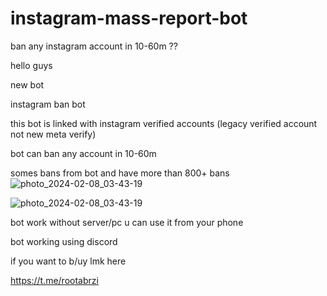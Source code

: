 # instagram-mass-report-bot
 ban any instagram account in 10-60m ??


hello guys

new bot 

instagram ban bot 

this bot is linked with instagram verified accounts (legacy verified account not new meta verify)

bot can ban any account in 10-60m 

somes bans from bot and have more than 800+ bans
![photo_2024-02-08_03-43-19](https://files.catbox.moe/ioc0dk.jpg)


![photo_2024-02-08_03-43-19](https://files.catbox.moe/9svi64.jpg)


bot work without server/pc u can use it from your phone

bot working using discord

if you want to b/uy lmk here

https://t.me/rootabrzi


